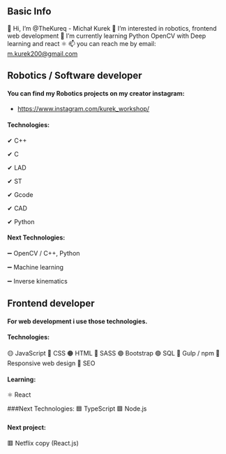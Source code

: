 ## Basic Info

👋 Hi, I’m @TheKureq - Michał Kurek
👀 I’m interested in robotics, frontend web development
🌱 I’m currently learning Python OpenCV with Deep learning and react ⚛
📫 you can reach me by email: m.kurek200@gmail.com


## Robotics / Software developer

#### You can find my Robotics projects on my creator instagram:
- https://www.instagram.com/kurek_workshop/

#### Technologies:

✔ C++

✔ C

✔ LAD

✔ ST

✔ Gcode

✔ CAD

✔ Python


#### Next Technologies:

➖ OpenCV / C++, Python

➖ Machine learning

➖ Inverse kinematics


## Frontend developer

#### For web development i use those technologies.

#### Technologies:
🟡 JavaScript
🔵 CSS
🟠 HTML
🔴 SASS
🟣 Bootstrap
🟢 SQL
🥤  Gulp / npm
📱   Responsive web design
📢 SEO

#### Learning:
⚛ React

###Next Technologies:
🟦 TypeScript
🟩 Node.js

#### Next project:
🟥 Netflix copy (React.js)




<!---
TheKureq/TheKureq is a ✨ special ✨ repository because its `README.md` (this file) appears on your GitHub profile.
You can click the Preview link to take a look at your changes.
--->
